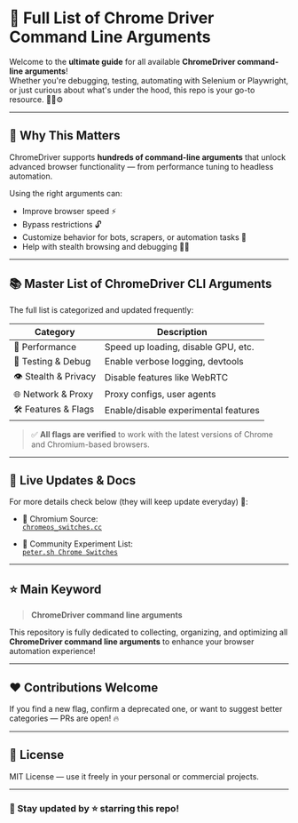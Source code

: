 # 🚀 Full List of Chrome Driver Command Line Arguments

Welcome to the **ultimate guide** for all available **ChromeDriver command-line arguments**!  
Whether you're debugging, testing, automating with Selenium or Playwright, or just curious about what's under the hood, this repo is your go-to resource. 👨‍💻⚙️

---

## 📌 Why This Matters

ChromeDriver supports **hundreds of command-line arguments** that unlock advanced browser functionality — from performance tuning to headless automation.

Using the right arguments can:
- Improve browser speed ⚡
- Bypass restrictions 🔓
- Customize behavior for bots, scrapers, or automation tasks 🤖
- Help with stealth browsing and debugging 🕵️‍♂️

---

## 📚 Master List of ChromeDriver CLI Arguments

The full list is categorized and updated frequently:

| Category           | Description                          |
|--------------------|--------------------------------------|
| 🚀 Performance      | Speed up loading, disable GPU, etc.  |
| 🧪 Testing & Debug  | Enable verbose logging, devtools     |
| 👁️ Stealth & Privacy | Disable features like WebRTC         |
| 🌐 Network & Proxy  | Proxy configs, user agents           |
| 🛠️ Features & Flags | Enable/disable experimental features |

> ✅ **All flags are verified** to work with the latest versions of Chrome and Chromium-based browsers.

---

## 🔄 Live Updates & Docs

For more details check below (they will keep update everyday) 🔁:

- 📘 Chromium Source:  
  [`chromeos_switches.cc`](https://code.google.com/p/chromium/codesearch#chromium/src/chromeos/chromeos_switches.cc)

- 🧪 Community Experiment List:  
  [`peter.sh Chrome Switches`](https://peter.sh/experiments/chromium-command-line-switches)

---

## ⭐ Main Keyword

> **ChromeDriver command line arguments**

This repository is fully dedicated to collecting, organizing, and optimizing all **ChromeDriver command line arguments** to enhance your browser automation experience!

---

## ❤️ Contributions Welcome

If you find a new flag, confirm a deprecated one, or want to suggest better categories — PRs are open! 🔥

---

## 📜 License

MIT License — use it freely in your personal or commercial projects.

---

### 🙌 Stay updated by ⭐ starring this repo!
